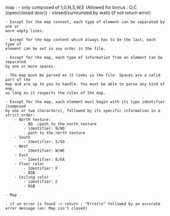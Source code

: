 map :
    - only composed of 1,0,N,S,W,E (Allowed for bonus : O,C (open/closed door))
    - closed/surrounded by walls (if not return error)
    
    - Except for the map content, each type of element can be separated by one or
    more empty lines.
    
    - Except for the map content which always has to be the last, each type of
    element can be set in any order in the file.
    
    - Except for the map, each type of information from an element can be separated
    by one or more spaces.

    - The map must be parsed as it looks in the file. Spaces are a valid part of the
    map and are up to you to handle. You must be able to parse any kind of map,
    as long as it respects the rules of the map.

    - Except for the map, each element must begin with its type identifier (composed
    by one or two characters), followed by its specific information in a strict order: 
        - North texture:
            - NO ./path_to_the_north_texture
            - identifier: N/NO
            - path to the north texture 
        - South
            - Identifier: S/SO
        - West
            - Identifier: W/WE
        - East
            - Identifier: E/EA
        - Floor color
            - Identifier: F
            - RGB
        - Ceiling color
            - identifier: C
            - RGB

    - Map

    - if an error is found -> return : "Error\n" followed by an accurate error message (ex: Map isn't closed)

